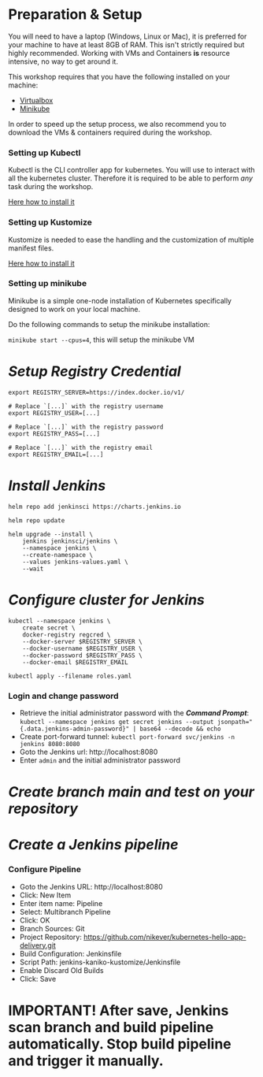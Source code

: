 
# Preparation & Setup

You will need to have a laptop (Windows, Linux or Mac), it is preferred for your machine to have at least 8GB of RAM. This isn't strictly required but highly recommended. Working with VMs and Containers **is** resource intensive, no way to get around it.

This workshop requires that you have the following installed on your machine:
- [Virtualbox](https://www.virtualbox.org/)
- [Minikube](https://github.com/kubernetes/minikube#installation)

In order to speed up the setup process, we also recommend you to download the VMs & containers required during the workshop.

### Setting up Kubectl
Kubectl is the CLI controller app for kubernetes. You will use to interact with all the kubernetes cluster. Therefore it is required to be able to perform *any* task during the workshop.

[Here how to install it](https://kubernetes.io/docs/tasks/tools/install-kubectl/)

### Setting up Kustomize
Kustomize is needed to ease the handling and the customization of multiple
manifest files.

[Here how to install it](https://github.com/kubernetes-sigs/kustomize/blob/master/docs/INSTALL.md)


### Setting up minikube

Minikube is a simple one-node installation of Kubernetes specifically designed to work on your local machine.

Do the following commands to setup the minikube installation:

`minikube start --cpus=4`, this will setup the minikube VM

# ***Setup Registry Credential***
```
export REGISTRY_SERVER=https://index.docker.io/v1/

# Replace `[...]` with the registry username
export REGISTRY_USER=[...]

# Replace `[...]` with the registry password
export REGISTRY_PASS=[...]

# Replace `[...]` with the registry email
export REGISTRY_EMAIL=[...]
```

# ***Install Jenkins***
```
helm repo add jenkinsci https://charts.jenkins.io

helm repo update

helm upgrade --install \
    jenkins jenkinsci/jenkins \
    --namespace jenkins \
    --create-namespace \
    --values jenkins-values.yaml \
    --wait
```
# ***Configure cluster for Jenkins***
```
kubectl --namespace jenkins \
    create secret \
    docker-registry regcred \
    --docker-server $REGISTRY_SERVER \
    --docker-username $REGISTRY_USER \
    --docker-password $REGISTRY_PASS \
    --docker-email $REGISTRY_EMAIL

kubectl apply --filename roles.yaml
```
### Login and change password
- Retrieve the initial administrator password with the ***Command Prompt***: ```kubectl --namespace jenkins get secret jenkins --output jsonpath="{.data.jenkins-admin-password}" | base64 --decode && echo```
- Create port-forward tunnel: ```kubectl port-forward svc/jenkins -n jenkins 8080:8080```
- Goto the Jenkins url: http://localhost:8080
- Enter `admin` and the initial administrator password

# ***Create branch main and test on your repository***

# ***Create a Jenkins pipeline***
### Configure Pipeline
- Goto the Jenkins URL: http://localhost:8080
- Click: New Item
- Enter item name: Pipeline
- Select: Multibranch Pipeline
- Click: OK
- Branch Sources: Git
- Project Repository: https://github.com/nikever/kubernetes-hello-app-delivery.git
- Build Configuration: Jenkinsfile
- Script Path: jenkins-kaniko-kustomize/Jenkinsfile 
- Enable Discard Old Builds
- Click: Save

# IMPORTANT! After save, Jenkins scan branch and build pipeline automatically. Stop build pipeline and trigger it manually.
